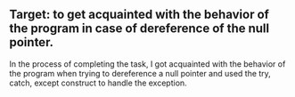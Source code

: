 ## Target: to get acquainted with the behavior of the program in case of dereference of the null pointer.
In the process of completing the task, I got acquainted with the behavior of the program when trying to dereference a null pointer and used the try, catch, except construct to handle the exception.
